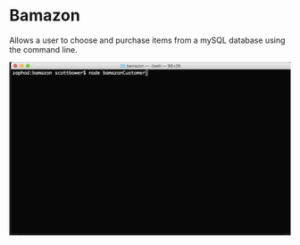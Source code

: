 # Bamazon

Allows a user to choose and purchase items from a mySQL database using the command line.

![Animation of user interaction](/docs/demo2.gif)
